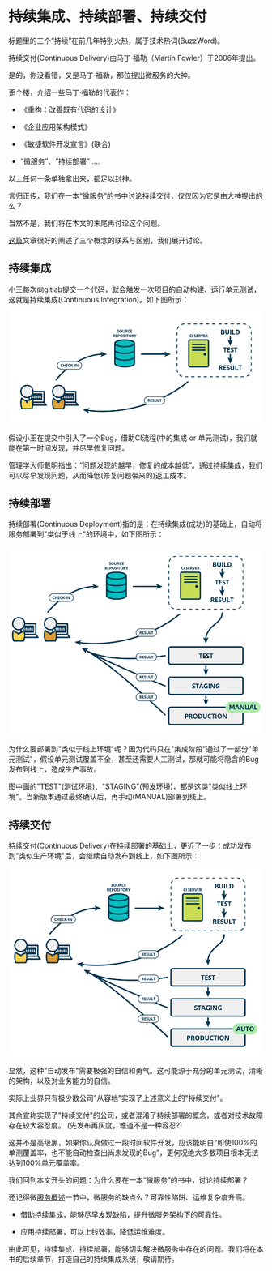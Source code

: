 # 持续集成、持续部署、持续交付

标题里的三个“持续”在前几年特别火热，属于技术热词(BuzzWord)。

持续交付(Continuous Delivery)由马丁·福勒（Martin Fowler）于2006年提出。

是的，你没看错，又是马丁·福勒，那位提出微服务的大神。

歪个楼，介绍一些马丁·福勒的代表作：

- 《重构：改善既有代码的设计》

- 《企业应用架构模式》

- 《敏捷软件开发宣言》(联合)

- “微服务”、“持续部署” ....

以上任何一条单独拿出来，都足以封神。

言归正传，我们在一本“微服务”的书中讨论持续交付，仅仅因为它是由大神提出的么？

当然不是，我们将在本文的末尾再讨论这个问题。

[这篇](https://www.mindtheproduct.com/what-the-hell-are-ci-cd-and-devops-a-cheatsheet-for-the-rest-of-us/)文章很好的阐述了三个概念的联系与区别，我们展开讨论。

## 持续集成

小王每次向gitlab提交一个代码，就会触发一次项目的自动构建、运行单元测试，这就是持续集成(Continuous Integration)。如下图所示：

![](./ci.png)

假设小王在提交中引入了一个Bug，借助CI流程(中的集成 or 单元测试)，我们就能在第一时间发现，并尽早修复问题。

管理学大师戴明指出：“问题发现的越早，修复的成本越低”。通过持续集成，我们可以尽早发现问题，从而降低(修复问题带来的)返工成本。

## 持续部署

持续部署(Continuous Deployment)指的是：在持续集成(成功)的基础上，自动将服务部署到"类似于线上"的环境中，如下图所示：

![](./cd.png)

为什么要部署到"类似于线上环境"呢？因为代码只在"集成阶段"通过了一部分"单元测试"，假设单元测试覆盖不全，甚至还需要人工测试，那就可能将隐含的Bug发布到线上，造成生产事故。

图中画的"TEST"(测试环境)、"STAGING"(预发环境)，都是这类"类似线上环境"。当新版本通过最终确认后，再手动(MANUAL)部署到线上。

## 持续交付

持续交付(Continuous Delivery)在持续部署的基础上，更近了一步：成功发布到"类似生产环境"后，会继续自动发布到线上，如下图所示：

![](./cd2.png)

显然，这种"自动发布"需要极强的自信和勇气。这可能源于充分的单元测试，清晰的架构，以及对业务能力的自信。

实际上业界只有极少数公司"从容地"实现了上述意义上的"持续交付"。

其余宣称实现了"持续交付"的公司，或者混淆了持续部署的概念，或者对技术故障存在较大容忍度。 (先发布再灰度，难道不是一种容忍?)

这并不是高级黑，如果你认真做过一段时间软件开发，应该能明白“即使100%的单测覆盖率，也不能自动检查出尚未发现的Bug”，更何况绝大多数项目根本无法达到100%单元覆盖率。

我们回到本文开头的问题：为什么要在一本“微服务”的书中，讨论持续部署？

还记得微[服务概述](./micro-service-intro.md)一节中，微服务的缺点么？可靠性陷阱、运维复杂度升高。

- 借助持续集成，能够尽早发现缺陷，提升微服务架构下的可靠性。

- 应用持续部署，可以上线效率，降低运维难度。

由此可见，持续集成、持续部署，能够切实解决微服务中存在的问题。我们将在本书的后续章节，打造自己的持续集成系统，敬请期待。
